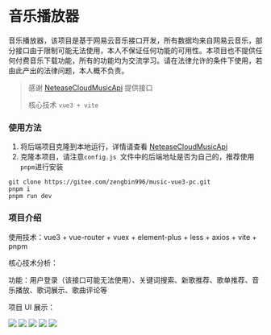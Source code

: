 # 音乐播放器

音乐播放器，该项目是基于网易云音乐接口开发，所有数据均来自网易云音乐，部分接口由于限制可能无法使用，本人不保证任何功能的可用性。本项目也不提供任何付费音乐下载功能，所有的功能均为交流学习。请在法律允许的条件下使用，若由此产出的法律问题，本人概不负责。

> 感谢 [NeteaseCloudMusicApi](https://github.com/Binaryify/NeteaseCloudMusicApi) 提供接口
>
> 核心技术 `vue3 + vite `

### 使用方法

1. 将后端项目克隆到本地运行，详情请查看 [NeteaseCloudMusicApi](https://github.com/Binaryify/NeteaseCloudMusicApi) 
2. 克隆本项目，请注意`` config.js  ``文件中的后端地址是否为自己的，推荐使用``pnpm``进行安装

```
git clone https://gitee.com/zengbin996/music-vue3-pc.git
pnpm i
pnpm run dev
```

### 项目介绍

使用技术：vue3 + vue-router + vuex + element-plus + less + axios + vite + pnpm

核心技术分析：

功能：用户登录（该接口可能无法使用）、关键词搜索、新歌推荐、歌单推荐、音乐播放、歌词展示、歌曲评论等

项目 UI 展示：

![](https://s1.ax1x.com/2023/02/04/pSyyGLt.png)
![](https://s1.ax1x.com/2023/02/04/pSyy3QA.png)
![](https://s1.ax1x.com/2023/02/04/pSyy8sI.png)
![](https://s1.ax1x.com/2023/02/04/pSyylzd.png)
![](https://s1.ax1x.com/2023/02/04/pSyyQRH.png)